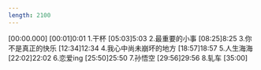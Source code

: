 ```yaml
---
length: 2100
---
```

[00:00.000]
[00:01]0:01 1.干杯
[05:03]5:03 2.最重要的小事
[08:25]8:25 3.你不是真正的快乐
[12:34]12:34 4.我心中尚未崩坏的地方
[18:57]18:57 5.人生海海
[22:02]22:02 6.恋爱ing
[25:50]25:50 7.孙悟空
[29:56]29:56 8.轧车
[35:00]